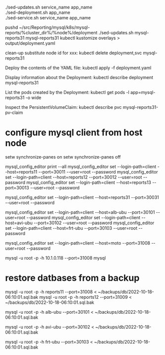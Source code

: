 ./sed-updates.sh service_name app_name    
./sed-deployment.sh app_name  
./sed-service.sh service_name app_name 

pushd ~/src/Reporting/mysql/k8s/mysql-reports/%cluster_dir%/%node%/deployment
./sed-updates.sh mysql-reports31 mysql-reports31
kubectl kustomize overlays > output/deployment.yaml

clean-up
substitute node id for xxx:
kubectl delete deployment,svc mysql-reports31
<!-- kubectl delete pvc mysql-reports31-pv-claim
kubectl delete pv mysql-reports31-pv-volume -->


Deploy the contents of the YAML file:
kubectl apply -f deployment.yaml

Display information about the Deployment:
kubectl describe deployment mysql-reports31

List the pods created by the Deployment:
kubectl get pods -l app=mysql-reports31 -o wide

Inspect the PersistentVolumeClaim:
kubectl describe pvc mysql-reports31-pv-claim

# configure mysql client from host node
setw synchronize-panes on
setw synchronize-panes off

mysql_config_editor print --all
mysql_config_editor set --login-path=client --host=reports11 --port=30011 --user=root --password 
mysql_config_editor set --login-path=client --host=reports12 --port=30012 --user=root --password 
mysql_config_editor set --login-path=client --host=reports13 --port=30013 --user=root --password 

mysql_config_editor set --login-path=client --host=reports31 --port=30031 --user=root --password 


mysql_config_editor set --login-path=client --host=alb-ubu --port=30101 --user=root --password 
mysql_config_editor set --login-path=client --host=avi-ubu --port=30102 --user=root --password 
mysql_config_editor set --login-path=client --host=frt-ubu --port=30103 --user=root --password 

mysql_config_editor set --login-path=client --host=moto --port=31008 --user=root --password 

mysql -u root -p -h 10.1.0.118 --port=31008
mysql

# restore datbases from a backup
mysql -u root -p -h reports11 --port=31008 < ~/backups/db/2022-10-18-06:10:01.sql.bak
mysql -u root -p -h reports12 --port=31009 < ~/backups/db/2022-10-18-06:10:01.sql.bak

mysql -u root -p -h alb-ubu --port=30101 < ~/backups/db/2022-10-18-06:10:01.sql.bak

mysql -u root -p -h avi-ubu --port=30102 < ~/backups/db/2022-10-18-06:10:01.sql.bak

mysql -u root -p -h frt-ubu --port=30103 < ~/backups/db/2022-10-18-06:10:01.sql.bak

